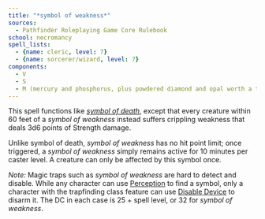 ```yaml
---
title: "*symbol of weakness*"
sources:
  - Pathfinder Roleplaying Game Core Rulebook
school: necromancy
spell_lists:
  - {name: cleric, level: 7}
  - {name: sorcerer/wizard, level: 7}
components:
  - V
  - S
  - M (mercury and phosphorus, plus powdered diamond and opal worth a total of 5,000 gp)
---
```


This spell functions like [*symbol of death*](/spells/symbol-of-death/), except that every creature within 60 feet of a *symbol of weakness* instead suffers crippling weakness that deals 3d6 points of Strength damage.

Unlike symbol of death, *symbol of weakness* has no hit point limit; once triggered, a *symbol of weakness* simply remains active for 10 minutes per caster level. A creature can only be affected by this symbol once.

*Note:* Magic traps such as *symbol of weakness* are hard to detect and disable. While any character can use [Perception](/skills/perception/) to find a symbol, only a character with the trapfinding class feature can use [Disable Device](/skills/disable-device/) to disarm it. The DC in each case is 25 + spell level, or 32 for *symbol of weakness*.

